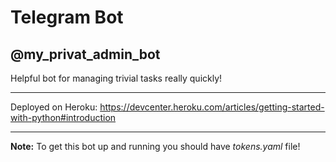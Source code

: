# Telegram Bot
## @my_privat_admin_bot


Helpful bot for managing trivial tasks really quickly!

----------

Deployed on Heroku:
https://devcenter.heroku.com/articles/getting-started-with-python#introduction

----------

**Note:** To get this bot up and running you should have _tokens.yaml_ file!
